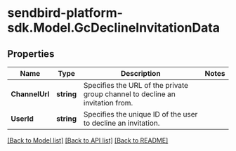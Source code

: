 
# sendbird-platform-sdk.Model.GcDeclineInvitationData

## Properties

Name | Type | Description | Notes
------------ | ------------- | ------------- | -------------
**ChannelUrl** | **string** | Specifies the URL of the private group channel to decline an invitation from. | 
**UserId** | **string** | Specifies the unique ID of the user to decline an invitation. | 

[[Back to Model list]](../README.md#documentation-for-models)
[[Back to API list]](../README.md#documentation-for-api-endpoints)
[[Back to README]](../README.md)

